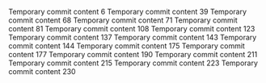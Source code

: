 Temporary commit content 6
Temporary commit content 39
Temporary commit content 68
Temporary commit content 71
Temporary commit content 81
Temporary commit content 108
Temporary commit content 123
Temporary commit content 137
Temporary commit content 143
Temporary commit content 144
Temporary commit content 175
Temporary commit content 177
Temporary commit content 190
Temporary commit content 211
Temporary commit content 215
Temporary commit content 223
Temporary commit content 230
